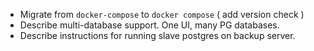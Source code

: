 - Migrate from `docker-compose` to `docker compose` ( add version check )
- Describe multi-database support. One UI, many PG databases.
- Describe instructions for running slave postgres on backup server.
